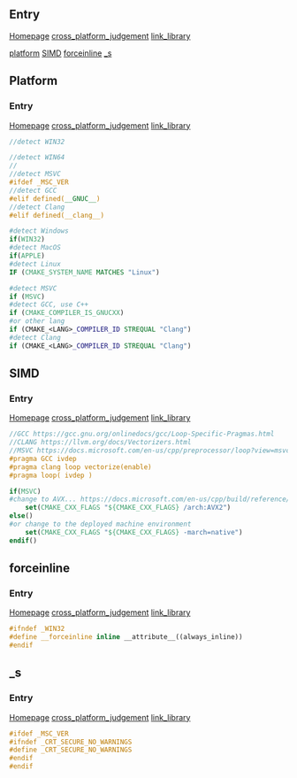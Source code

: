 ## Entry
[Homepage](../README.md)
[cross_platform_judgement](cross_platform.md)
[link_library](library.md)

[platform](##platform)
[SIMD](##simd)
[forceinline](##forceinline)
[_s](##_s)
## Platform
### Entry
[Homepage](../README.md)
[cross_platform_judgement](cross_platform.md)
[link_library](library.md)
```C++
//detect WIN32

//detect WIN64
//
//detect MSVC
#ifdef _MSC_VER
//detect GCC
#elif defined(__GNUC__)
//detect Clang
#elif defined(__clang__)
```
```cmake
#detect Windows
if(WIN32)
#detect MacOS
if(APPLE)
#detect Linux
IF (CMAKE_SYSTEM_NAME MATCHES "Linux")

#detect MSVC
if (MSVC)
#detect GCC, use C++
if (CMAKE_COMPILER_IS_GNUCXX)
#or other lang
if (CMAKE_<LANG>_COMPILER_ID STREQUAL "Clang")
#detect Clang
if (CMAKE_<LANG>_COMPILER_ID STREQUAL "Clang")
```
## SIMD
### Entry
[Homepage](../README.md)
[cross_platform_judgement](cross_platform.md)
[link_library](library.md)
```C++
//GCC https://gcc.gnu.org/onlinedocs/gcc/Loop-Specific-Pragmas.html
//CLANG https://llvm.org/docs/Vectorizers.html
//MSVC https://docs.microsoft.com/en-us/cpp/preprocessor/loop?view=msvc-160
#pragma GCC ivdep
#pragma clang loop vectorize(enable) 
#pragma loop( ivdep )
```
```cmake
if(MSVC)
#change to AVX... https://docs.microsoft.com/en-us/cpp/build/reference/arch-minimum-cpu-architecture?view=msvc-160
    set(CMAKE_CXX_FLAGS "${CMAKE_CXX_FLAGS} /arch:AVX2")
else()
#or change to the deployed machine environment
    set(CMAKE_CXX_FLAGS "${CMAKE_CXX_FLAGS} -march=native")
endif()
```

## forceinline
### Entry
[Homepage](../README.md)
[cross_platform_judgement](cross_platform.md)
[link_library](library.md)
```C++
#ifndef _WIN32
#define __forceinline inline __attribute__((always_inline))
#endif
```

## _s
### Entry
[Homepage](../README.md)
[cross_platform_judgement](cross_platform.md)
[link_library](library.md)
```C++
#ifdef _MSC_VER
#ifndef _CRT_SECURE_NO_WARNINGS
#define _CRT_SECURE_NO_WARNINGS
#endif
#endif
```
